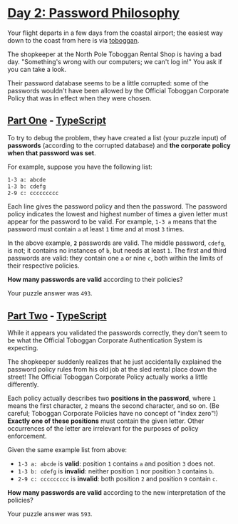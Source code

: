 # [Day 2: Password Philosophy](https://adventofcode.com/2020/day/2)

Your flight departs in a few days from the coastal airport; the easiest way
down to the coast from here is via
[toboggan](https://en.wikipedia.org/wiki/Toboggan).

The shopkeeper at the North Pole Toboggan Rental Shop is having a bad day.
"Something's wrong with our computers; we can't log in!" You ask if you can
take a look.

Their password database seems to be a little corrupted: some of the passwords
wouldn't have been allowed by the Official Toboggan Corporate Policy that was
in effect when they were chosen.

## [Part One](https://adventofcode.com/2020/day/2#part1) - [TypeScript](./typescript/part_one.ts)

To try to debug the problem, they have created a list (your puzzle input) of
**passwords** (according to the corrupted database) and
**the corporate policy when that password was set**.

For example, suppose you have the following list:

```sh
1-3 a: abcde
1-3 b: cdefg
2-9 c: ccccccccc
```

Each line gives the password policy and then the password. The password policy
indicates the lowest and highest number of times a given letter must appear
for the password to be valid. For example, `1-3 a` means that the password
must contain `a` at least `1` time and at most `3` times.

In the above example, **`2`** passwords are valid. The middle password,
`cdefg`, is not; it contains no instances of `b`, but needs at least `1`. The
first and third passwords are valid: they contain one `a` or nine `c`, both
within the limits of their respective policies.

**How many passwords are valid** according to their policies?

Your puzzle answer was `493`.

## [Part Two](https://adventofcode.com/2020/day/2#part2) - [TypeScript](./typescript/part_two.ts)

While it appears you validated the passwords correctly, they don't seem to be
what the Official Toboggan Corporate Authentication System is expecting.

The shopkeeper suddenly realizes that he just accidentally explained the
password policy rules from his old job at the sled rental place down the
street! The Official Toboggan Corporate Policy actually works a little
differently.

Each policy actually describes two **positions in the password**, where `1`
means the first character, `2` means the second character, and so on.
(Be careful; Toboggan Corporate Policies have no concept of "index zero"!)
**Exactly one of these positions** must contain the given letter. Other
occurrences of the letter are irrelevant for the purposes of policy
enforcement.

Given the same example list from above:

- `1-3 a: abcde` is **valid**: position `1` contains `a` and position `3`
  does not.
- `1-3 b: cdefg` is **invalid**: neither position `1` nor position `3`
  contains `b`.
- `2-9 c: ccccccccc` is **invalid**: both position `2` and position `9`
  contain `c`.

**How many passwords are valid** according to the new interpretation of the
policies?

Your puzzle answer was `593`.
